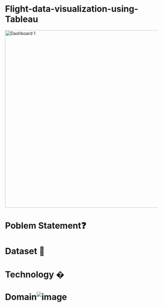 # Flight-data-visualization-using-Tableau
<img width="585" alt="Dashboard 1" src="https://user-images.githubusercontent.com/85065063/150083457-df717e7b-d671-4213-8613-c271f7b61e72.png">

# Poblem Statement❓

# Dataset 📀

# Technology �

# Domain![image](https://user-images.githubusercontent.com/85065063/150093432-5522369e-5f97-480f-8da7-072c16e7fe6a.png)

